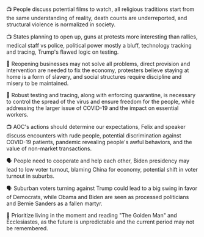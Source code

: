 📺 People discuss potential films to watch, all religious traditions start from the same understanding of reality, death counts are underreported, and structural violence is normalized in society.

📺 States planning to open up, guns at protests more interesting than rallies, medical staff vs police, political power mostly a bluff, technology tracking and tracing, Trump's flawed logic on testing.

📝 Reopening businesses may not solve all problems, direct provision and intervention are needed to fix the economy, protesters believe staying at home is a form of slavery, and social structures require discipline and misery to be maintained.

📝 Robust testing and tracing, along with enforcing quarantine, is necessary to control the spread of the virus and ensure freedom for the people, while addressing the larger issue of COVID-19 and the impact on essential workers.

📺 AOC's actions should determine our expectations, Felix and speaker discuss encounters with rude people, potential discrimination against COVID-19 patients, pandemic revealing people's awful behaviors, and the value of non-market transactions.

🗣 People need to cooperate and help each other, Biden presidency may lead to low voter turnout, blaming China for economy, potential shift in voter turnout in suburbs.

🗣️ Suburban voters turning against Trump could lead to a big swing in favor of Democrats, while Obama and Biden are seen as processed politicians and Bernie Sanders as a fallen martyr.

🤔 Prioritize living in the moment and reading "The Golden Man" and Ecclesiastes, as the future is unpredictable and the current period may not be remembered.

